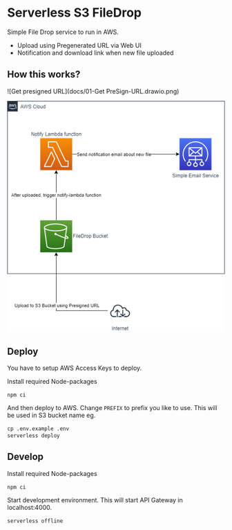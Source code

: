 # Serverless S3 FileDrop

Simple File Drop service to run in AWS. 

* Upload using Pregenerated URL via Web UI
* Notification and download link when new file uploaded

## How this works?

![Get presigned URL](docs/01-Get PreSign-URL.drawio.png)

![Upload to S3 Bucket](docs/02-Upload-to-S3.drawio.png)

## Deploy

You have to setup AWS Access Keys to deploy.

Install required Node-packages

```
npm ci
```

And then deploy to AWS. Change `PREFIX` to prefix you like to use. This will be used in S3 bucket name eg.

```
cp .env.example .env
serverless deploy
```

## Develop

Install required Node-packages

```
npm ci
```

Start development environment. This will start API Gateway in localhost:4000.

```
serverless offline
```